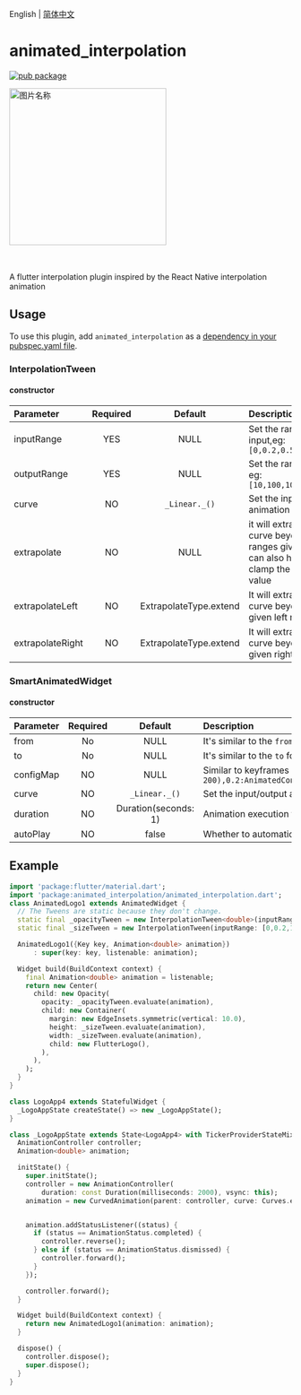 English | [简体中文](./README_zh-CN.md)

# animated_interpolation

[![pub package](https://img.shields.io/pub/v/animated_interpolation.svg)](https://pub.dartlang.org/packages/animated_interpolation)

<div align=start>
<img src="https://github.com/flutter-studio/animated_interpolation/blob/master/untitled.gif" width = "280" alt="图片名称" align=center />
  </div>

<br/>
<br/>

A flutter interpolation plugin inspired by the React Native interpolation animation


## Usage
To use this plugin, add `animated_interpolation` as a [dependency in your pubspec.yaml file](https://flutter.io/platform-plugins/).

### InterpolationTween


#### constructor

| Parameter  |Required | Default   | Description |
| :------------ |:--------:|:---------------:| :-----|
| inputRange | YES | NULL  | Set the range of input,eg: ```[0,0.2,0.5,0.8,1]``` |
| outputRange |YES| NULL | Set the range of input eg: ```[10,100,105,200,300]``` |
| curve |NO| ```_Linear._()``` |  Set the input/output animation curve |
| extrapolate |NO| NULL | it will extrapolate the curve beyond the ranges given, but you can also have it clamp the output value |
| extrapolateLeft |NO| ExtrapolateType.extend  | It will extrapolate the curve beyond the given left range |
| extrapolateRight |NO| ExtrapolateType.extend  | It will extrapolate the curve beyond the given right range |

### SmartAnimatedWidget

#### constructor

| Parameter  |Required | Default   | Description |
| :------------ |:--------:|:---------------:| :-----|
| from | No | NULL  | It's similar to the ```from``` for keyframes in css3,eg: ```AnimatedConfig(opacity: 0)``` |
| to |No| NULL | It's similar to the ```to``` for keyframes in css3 ,eg:```AnimatedConfig(opacity:1)```|
| configMap |NO| NULL |  Similar to keyframes in css3,eg:```{0:AnimatedConfig(opacity:0,translateX: 200),0.2:AnimatedConfig(opacity:1,translateX:100),1:AnimatedConfig(opacity:1,translateX:0)}``` |
| curve |NO| ```_Linear._()``` | Set the input/output animation curve |
| duration |NO| Duration(seconds: 1)  | Animation execution time |
| autoPlay |NO| false  | Whether to automatically animate |




## Example

``` dart
import 'package:flutter/material.dart';
import 'package:animated_interpolation/animated_interpolation.dart';
class AnimatedLogo1 extends AnimatedWidget {
  // The Tweens are static because they don't change.
  static final _opacityTween = new InterpolationTween<double>(inputRange: [0,0.2,1], outputRange: [0,0.5,1]);
  static final _sizeTween = new InterpolationTween(inputRange: [0,0.2,1], outputRange: [0,250,300]);

  AnimatedLogo1({Key key, Animation<double> animation})
      : super(key: key, listenable: animation);

  Widget build(BuildContext context) {
    final Animation<double> animation = listenable;
    return new Center(
      child: new Opacity(
        opacity: _opacityTween.evaluate(animation),
        child: new Container(
          margin: new EdgeInsets.symmetric(vertical: 10.0),
          height: _sizeTween.evaluate(animation),
          width: _sizeTween.evaluate(animation),
          child: new FlutterLogo(),
        ),
      ),
    );
  }
}

class LogoApp4 extends StatefulWidget {
  _LogoAppState createState() => new _LogoAppState();
}

class _LogoAppState extends State<LogoApp4> with TickerProviderStateMixin {
  AnimationController controller;
  Animation<double> animation;

  initState() {
    super.initState();
    controller = new AnimationController(
        duration: const Duration(milliseconds: 2000), vsync: this);
    animation = new CurvedAnimation(parent: controller, curve: Curves.easeIn);


    animation.addStatusListener((status) {
      if (status == AnimationStatus.completed) {
        controller.reverse();
      } else if (status == AnimationStatus.dismissed) {
        controller.forward();
      }
    });

    controller.forward();
  }

  Widget build(BuildContext context) {
    return new AnimatedLogo1(animation: animation);
  }

  dispose() {
    controller.dispose();
    super.dispose();
  }
}
```
